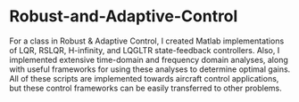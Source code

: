 # Robust-and-Adaptive-Control
For a class in Robust & Adaptive Control, I created Matlab implementations of LQR, RSLQR, H-infinity, and LQGLTR state-feedback controllers.  Also, I implemented extensive time-domain and frequency domain analyses, along with useful frameworks for using these analyses to determine optimal gains.  All of these scripts are implemented towards aircraft control applications, but these control frameworks can be easily transferred to other problems.
